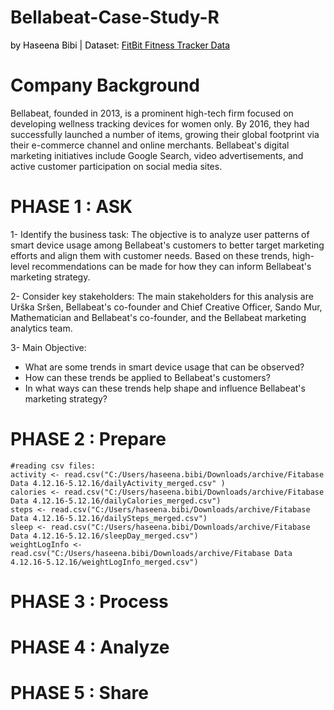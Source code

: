 # Bellabeat-Case-Study-R

<span style="color:black">by Haseena Bibi | Dataset: </span>
[<span style="color:black">FitBit Fitness Tracker Data</span>](https://www.kaggle.com/datasets/arashnic/fitbit)

# Company Background
Bellabeat, founded in 2013, is a prominent high-tech firm focused on developing wellness tracking devices for women only. By 2016, they had successfully launched a number of items, growing their global footprint via their e-commerce channel and online merchants. Bellabeat's digital marketing initiatives include Google Search, video advertisements, and active customer participation on social media sites.

# PHASE 1 : ASK
1- Identify the business task:
The objective is to analyze user patterns of smart device usage among Bellabeat's customers to better target marketing efforts and align them with customer needs. Based on these trends, high-level recommendations can be made for how they can inform Bellabeat's marketing strategy.

2- Consider key stakeholders:
The main stakeholders for this analysis are Urška Sršen, Bellabeat's co-founder and Chief Creative Officer, Sando Mur, Mathematician and Bellabeat's co-founder, and the Bellabeat marketing analytics team.

3- Main Objective: 
- What are some trends in smart device usage that can be observed?
- How can these trends be applied to Bellabeat's customers?
- In what ways can these trends help shape and influence Bellabeat's marketing strategy?

# PHASE 2 : Prepare 

```
#reading csv files:
activity <- read.csv("C:/Users/haseena.bibi/Downloads/archive/Fitabase Data 4.12.16-5.12.16/dailyActivity_merged.csv" )
calories <- read.csv("C:/Users/haseena.bibi/Downloads/archive/Fitabase Data 4.12.16-5.12.16/dailyCalories_merged.csv")
steps <- read.csv("C:/Users/haseena.bibi/Downloads/archive/Fitabase Data 4.12.16-5.12.16/dailySteps_merged.csv")
sleep <- read.csv("C:/Users/haseena.bibi/Downloads/archive/Fitabase Data 4.12.16-5.12.16/sleepDay_merged.csv")
weightLogInfo <- read.csv("C:/Users/haseena.bibi/Downloads/archive/Fitabase Data 4.12.16-5.12.16/weightLogInfo_merged.csv")
```
# PHASE 3 : Process 
# PHASE 4 : Analyze
# PHASE 5 : Share

